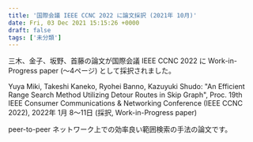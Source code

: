 ```yaml
---
title: '国際会議 IEEE CCNC 2022 に論文採択 (2021年 10月)'
date: Fri, 03 Dec 2021 15:15:26 +0000
draft: false
tags: ['未分類']
---
```


三木、金子、坂野、首藤の論文が国際会議 IEEE CCNC 2022 に Work-in-Progress paper (～4ページ) として採択されました。

Yuya Miki, Takeshi Kaneko, Ryohei Banno, Kazuyuki Shudo: "An Efficient Range Search Method Utilizing Detour Routes in Skip Graph", Proc. 19th IEEE Consumer Communications & Networking Conference (IEEE CCNC 2022), 2022年 1月 8〜11日 (採択, Work-in-Progress paper)

peer-to-peer ネットワーク上での効率良い範囲検索の手法の論文です。
